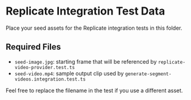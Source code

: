 # Replicate Integration Test Data

Place your seed assets for the Replicate integration tests in this folder.

## Required Files
- `seed-image.jpg`: starting frame that will be referenced by `replicate-video-provider.test.ts`
- `seed-video.mp4`: sample output clip used by `generate-segment-videos.integration.test.ts`

Feel free to replace the filename in the test if you use a different asset.
